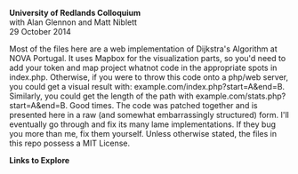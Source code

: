 <b>University of Redlands Colloquium</b> <br>
with Alan Glennon and Matt Niblett<br>
29 October 2014
<p>
Most of the files here are a web implementation of Dijkstra's Algorithm at NOVA Portugal. It uses Mapbox for the visualization parts, so you'd need to add your token and map project whatnot code in the appropriate spots in index.php. Otherwise, if you were to throw this code onto a php/web server, you could get a visual result with: example.com/index.php?start=A&end=B. Similarly, you could get the length of the path with example.com/stats.php?start=A&end=B. Good times. The code was patched together and is presented here in a raw (and somewhat embarrassingly structured) form. I'll eventually go through and fix its many lame implementations. If they bug you more than me, fix them yourself. Unless otherwise stated, the files in this repo possess a MIT License.

<p>
<b>Links to Explore</b>

